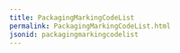 ```yaml
---
title: PackagingMarkingCodeList
permalink: PackagingMarkingCodeList.html
jsonid: packagingmarkingcodelist
---
```

